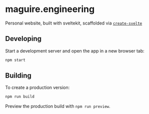 # maguire.engineering

Personal website, built with sveltekit, scaffolded via [`create-svelte`](https://github.com/sveltejs/kit/tree/master/packages/create-svelte)

## Developing

Start a development server and open the app in a new browser tab:

```bash
npm start
```

## Building

To create a production version:

```bash
npm run build
```

Preview the production build with `npm run preview`.
